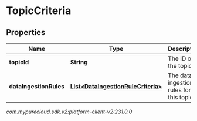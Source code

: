 # TopicCriteria


## Properties

| Name | Type | Description | Notes |
| ------------ | ------------- | ------------- | ------------- |
| **topicId** | **String** | The ID of the topic. |  |
| **dataIngestionRules** | [**List&lt;DataIngestionRuleCriteria&gt;**](DataIngestionRuleCriteria) | The data ingestion rules for this topic. |  |




_com.mypurecloud.sdk.v2:platform-client-v2:231.0.0_
